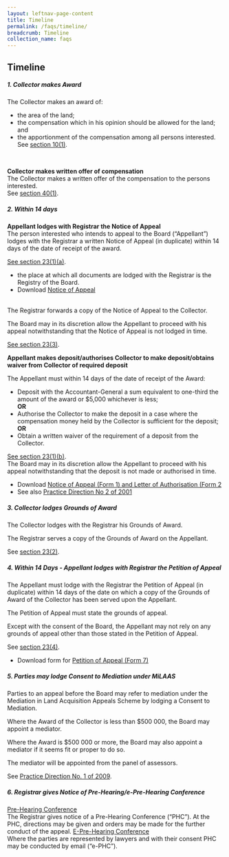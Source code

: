 ```yaml
---
layout: leftnav-page-content
title: Timeline
permalink: /faqs/timeline/
breadcrumb: Timeline
collection_name: faqs
---
```


Timeline
---
##### **1. Collector makes Award**
The Collector makes an award of:
 * the area of the land;
 * the compensation which in his opinion should be allowed for the land; and
 * the apportionment of the compensation among all persons interested.
See [section 10(1)](https://sso.agc.gov.sg/Act/LAA1966?ProvIds=pr10-#pr10-).
<br>
  
**Collector makes written offer of compensation**
<br>
The Collector makes a written offer of the compensation to the persons interested.
<br>
See [section 40(1)](https://sso.agc.gov.sg/Act/LAA1966?ProvIds=pr40-#pr40-). 
<br>
##### **2. Within 14 days**
**Appellant lodges with Registrar the Notice of Appeal**
<br>
The person interested who intends to appeal to the Board (“Appellant”) lodges with the Registrar a written Notice of Appeal (in duplicate) within 14 days of the date of receipt of the award.
<br> 

[See section 23(1)(a)](https://sso.agc.gov.sg/Act/LAA1966?ProvIds=pr23-#pr23-). 
* the place at which all documents are lodged with the Registrar is the Registry of the Board.
* Download [Notice of Appeal](/files/Form-NOA.pdf)
<br>
The Registrar forwards a copy of the Notice of Appeal to the Collector. 
<br>

The Board may in its discretion allow the Appellant to proceed with his appeal notwithstanding that the Notice of Appeal is not lodged in time. <br>

[See section 23(3)](https://sso.agc.gov.sg/Act/LAA1966?ProvIds=pr23-#pr23-). 

**Appellant makes deposit/authorises Collector to make deposit/obtains waiver from Collector of required deposit**
<br>
  
The Appellant must within 14 days of the date of receipt of the Award:
* Deposit with the Accountant-General a sum equivalent to one-third the amount of the award or $5,000 whichever is less;
<br>                                                 **OR**  
* Authorise the Collector to make the deposit in a case where the compensation money held by the Collector is sufficient for the deposit;
                                                     **OR**  
* Obtain a written waiver of the requirement of a deposit from the Collector.

[See section 23(1)(b)](https://sso.agc.gov.sg/Act/LAA1966?ProvIds=pr23-#pr23-).
<br>
The Board may in its discretion allow the Appellant to proceed with his appeal notwithstanding that the deposit is not made or authorised in time.
* Download [Notice of Appeal (Form 1) and Letter of Authorisation (Form 2]((/files/Form-NOA.pdf))
* See also [Practice Direction No 2 of 2001](https://mlaw-ablac-staging.netlify.com/legislation/practice-directions/)

##### **3. Collector lodges Grounds of Award**
The Collector lodges with the Registrar his Grounds of Award. 

The Registrar serves a copy of the Grounds of Award on the Appellant.

See [section 23(2)](https://sso.agc.gov.sg/Act/LAA1966?ProvIds=pr23-#pr23-).

##### **4. Within 14 Days - Appellant lodges with Registrar the Petition of Appeal**
The Appellant must lodge with the Registrar the Petition of Appeal (in duplicate) within 14 days of the date on which a copy of the Grounds of Award of the Collector has been served upon the Appellant. 

The Petition of Appeal must state the grounds of appeal. 

Except with the consent of the Board, the Appellant may not rely on any grounds of appeal other than those stated in the Petition of Appeal. 

See [section 23(4)](https://sso.agc.gov.sg/Act/LAA1966?ProvIds=pr23-#pr23-). 

* Download form for [Petition of Appeal (Form 7)](/files/Form-POA-Sept09.pdf)

##### **5. Parties may lodge Consent to Mediation under MiLAAS**
Parties to an appeal before the Board may refer to mediation under the Mediation in Land Acquisition Appeals Scheme by lodging a Consent to Mediation.

Where the Award of the Collector is less than $500 000, the Board may appoint a mediator. 

Where the Award is $500 000 or more, the Board may also appoint a mediator if it seems fit or proper to do so. 

The mediator will be appointed from the panel of assessors. 

See [Practice Direction No. 1 of 2009](https://mlaw-ablac-staging.netlify.com/legislation/practice-directions/).

##### **6. Registrar gives Notice of Pre-Hearing/e-Pre-Hearing Conference**
<u>Pre-Hearing Conference</u>
<br>
The Registrar gives notice of a Pre-Hearing Conference (“PHC”). At the PHC, directions may be given and orders may be made for the further conduct of the appeal. 
<u> E-Pre-Hearing Conference</u> 
<br>
Where the parties are represented by lawyers and with their consent PHC may be conducted by email (“e-PHC”).
